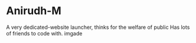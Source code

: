 # Anirudh-M
A very dedicated-website launcher, thinks for the welfare of public
 Has lots of friends to code with.
imgade
